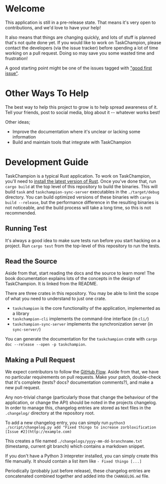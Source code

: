 # Welcome

This application is still in a pre-release state.
That means it's very open to contributions, and we'd love to have your help!

It also means that things are changing quickly, and lots of stuff is planned that's not quite done yet.
If you would like to work on TaskChampion, please contact the developers (via the issue tracker) before spending a lot of time working on a pull request.
Doing so may save you some wasted time and frustration!

A good starting point might be one of the issues tagged with ["good first issue"][first].

[first]: https://github.com/taskchampion/taskchampion/issues?q=is%3Aissue+is%3Aopen+label%3A%22good+first+issue%22

# Other Ways To Help

The best way to help this project to grow is to help spread awareness of it.
Tell your friends, post to social media, blog about it -- whatever works best!

Other ideas;
 * Improve the documentation where it's unclear or lacking some information
 * Build and maintain tools that integrate with TaskChampion

# Development Guide

TaskChampion is a typical Rust application.
To work on TaskChampion, you'll need to [install the latest version of Rust](https://www.rust-lang.org/tools/install).
Once you've done that, run `cargo build` at the top level of this repository to build the binaries.
This will build `task` and `taskchampion-sync-server` executables in the `./target/debug` directory.
You can build optimized versions of these binaries with `cargo build --release`, but the performance difference in the resulting binaries is not noticeable, and the build process will take a long time, so this is not recommended.

## Running Test

It's always a good idea to make sure tests run before you start hacking on a project.
Run `cargo test` from the top-level of this repository to run the tests.

## Read the Source

Aside from that, start reading the docs and the source to learn more!
The book documentation explains lots of the concepts in the design of TaskChampion.
It is linked from the README.

There are three crates in this repository.
You may be able to limit the scope of what you need to understand to just one crate.
 * `taskchampion` is the core functionality of the application, implemented as a library
 * `taskchampion-cli` implements the command-line interface (in `cli/`)
 * `taskchampion-sync-server` implements the synchronization server (in `sync-server/`)
 
 You can generate the documentation for the `taskchampion` crate with `cargo doc --release --open -p taskchampion`.
 
## Making a Pull Request
 
We expect contributors to follow the [GitHub Flow](https://guides.github.com/introduction/flow/).
Aside from that, we have no particular requirements on pull requests.
Make your patch, double-check that it's complete (tests? docs? documentation comments?), and make a new pull request.

Any non-trivial change (particularly those that change the behaviour of the application, or change the API) should be noted in the projects changelog.
In order to manage this, changelog entries are stored as text files in the `.changelog/` directory at the repository root.

To add a new changelog entry, you can simply run `python3 ./script/changelog.py add "Fixed thingo to increase zorbloxification [Issue #2](http://example.com)`

This creates a file named `./changelogs/yyyy-mm-dd-branchname.txt` (timestamp, current git branch) which contains a markdown snippet.

If you don't have a Python 3 intepreter installed, you can simply create this file manually. It should contain a list item like `- Fixed thingo [...]`

Periodically (probably just before release), these changelog entries are concatenated combined together and added into the `CHANGELOG.md` file.
